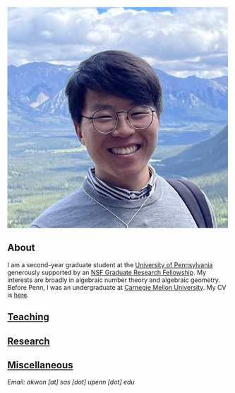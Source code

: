![Image](/assets/me.jpg)

## About

I am a second-year graduate student at the [University of Pennsylvania](https://www.math.upenn.edu/) generously supported by an [NSF Graduate Research Fellowship](https://www.nsfgrfp.org/). My interests are broadly in algebraic number theory and algebraic geometry. Before Penn, I was an undergraduate at [Carnegie Mellon University](https://www.cmu.edu/math). My CV is [here](/assets/CV.pdf).

## [Teaching](teaching.md)

## [Research](research.md)

## [Miscellaneous](misc.md)

*Email: akwon [at] sas [dot] upenn [dot] edu*
